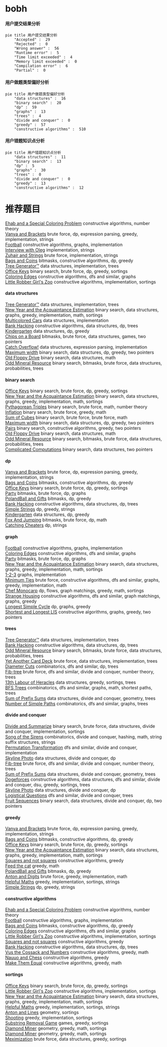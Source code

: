 # bobh
<!-- tabs:start -->
#### **用户提交结果分析**

```mermaid
pie title 用户提交结果分析
    "Accepted" :  29
    "Rejected" :  0
    "Wrong answer" :  56
    "Runtime error" :  5
    "Time limit exceeded" :  4
    "Memory limit exceeded" :  0
    "Compilation error" :  6
    "Partial" :  0
```
#### **用户做题类型偏好分析**

```mermaid
pie title 用户做题类型偏好分析
    "data structures" :  16
    "binary search" :  20
    "dp" :  59
    "graphs" :  13
    "trees" :  4
    "divide and conquer" :  0
    "greedy" :  57
    "constructive algorithms" :  510
```
#### **用户错题知识点分析**

```mermaid
pie title 用户错题知识点分析
    "data structures" :  11
    "binary search" :  13
    "dp" :  5
    "graphs" :  30
    "trees" :  0
    "divide and conquer" :  0
    "greedy" :  13
    "constructive algorithms" :  12
```
<!-- tabs:end -->
# 推荐题目
[Ehab and a Special Coloring Problem](http://codeforces.com/problemset/problem/1174/C)		constructive algorithms,
                        number theory		  
[Vanya and Brackets](http://codeforces.com/problemset/problem/552/E)		brute force,
                        dp,
                        expression parsing,
                        greedy,
                        implementation,
                        strings		  
[Football](http://codeforces.com/problemset/problem/417/C)		constructive algorithms,
                        graphs,
                        implementation		  
[Interview with Oleg](http://codeforces.com/problemset/problem/729/A)		implementation,
                        strings		  
[Zuhair and Strings](http://codeforces.com/problemset/problem/1105/B)		brute force,
                        implementation,
                        strings		  
[Bags and Coins](http://codeforces.com/problemset/problem/356/D)		bitmasks,
                        constructive algorithms,
                        dp,
                        greedy		  
[Tree Generator™](https://codeforces.com/contest/1150/problem/E)		data structures,
                        implementation,
                        trees		  
[Office Keys](http://codeforces.com/problemset/problem/830/A)		binary search,
                        brute force,
                        dp,
                        greedy,
                        sortings		  
[Coloring Edges](http://codeforces.com/problemset/problem/1217/D)		constructive algorithms,
                        dfs and similar,
                        graphs		  
[Little Robber Girl's Zoo](http://codeforces.com/problemset/problem/686/B)		constructive algorithms,
                        implementation,
                        sortings		  
<!-- tabs:start -->
#### **data structures**
[Tree Generator™](https://codeforces.com/contest/1150/problem/E)		data structures,
                        implementation,
                        trees		  
[New Year and the Acquaintance Estimation](http://codeforces.com/problemset/problem/1091/E)		binary search,
                        data structures,
                        graphs,
                        greedy,
                        implementation,
                        math,
                        sortings		  
[Multicolored Cars](http://codeforces.com/problemset/problem/818/D)		data structures,
                        implementation		  
[Bank Hacking](http://codeforces.com/problemset/problem/796/C)		constructive algorithms,
                        data structures,
                        dp,
                        trees		  
[Kindergarten](http://codeforces.com/problemset/problem/484/D)		data structures,
                        dp,
                        greedy		  
[Chips on a Board](http://codeforces.com/problemset/problem/1511/G)		bitmasks,
                        brute force,
                        data structures,
                        games,
                        two pointers		  
[Catch Overflow!](http://codeforces.com/problemset/problem/1175/B)		data structures,
                        expression parsing,
                        implementation		  
[Maximum width](http://codeforces.com/problemset/problem/1492/C)		binary search,
                        data structures,
                        dp,
                        greedy,
                        two pointers		  
[Old Floppy Drive](http://codeforces.com/problemset/problem/1490/G)		binary search,
                        data structures,
                        math		  
[Odd Mineral Resource](http://codeforces.com/problemset/problem/1479/D)		binary search,
                        bitmasks,
                        brute force,
                        data structures,
                        probabilities,
                        trees		  
#### **binary search**
[Office Keys](http://codeforces.com/problemset/problem/830/A)		binary search,
                        brute force,
                        dp,
                        greedy,
                        sortings		  
[New Year and the Acquaintance Estimation](http://codeforces.com/problemset/problem/1091/E)		binary search,
                        data structures,
                        graphs,
                        greedy,
                        implementation,
                        math,
                        sortings		  
[Pythagorean Triples](http://codeforces.com/problemset/problem/1487/D)		binary search,
                        brute force,
                        math,
                        number theory		  
[Inflation](http://codeforces.com/problemset/problem/1476/B)		binary search,
                        brute force,
                        greedy,
                        math		  
[Sum of Cubes](http://codeforces.com/problemset/problem/1490/C)		binary search,
                        brute force,
                        brute force,
                        math		  
[Maximum width](http://codeforces.com/problemset/problem/1492/C)		binary search,
                        data structures,
                        dp,
                        greedy,
                        two pointers		  
[Pairs](http://codeforces.com/problemset/problem/1463/D)		binary search,
                        constructive algorithms,
                        greedy,
                        two pointers		  
[Old Floppy Drive](http://codeforces.com/problemset/problem/1490/G)		binary search,
                        data structures,
                        math		  
[Odd Mineral Resource](http://codeforces.com/problemset/problem/1479/D)		binary search,
                        bitmasks,
                        brute force,
                        data structures,
                        probabilities,
                        trees		  
[Complicated Computations](http://codeforces.com/problemset/problem/1436/E)		binary search,
                        data structures,
                        two pointers		  
#### **dp**
[Vanya and Brackets](http://codeforces.com/problemset/problem/552/E)		brute force,
                        dp,
                        expression parsing,
                        greedy,
                        implementation,
                        strings		  
[Bags and Coins](http://codeforces.com/problemset/problem/356/D)		bitmasks,
                        constructive algorithms,
                        dp,
                        greedy		  
[Office Keys](http://codeforces.com/problemset/problem/830/A)		binary search,
                        brute force,
                        dp,
                        greedy,
                        sortings		  
[Party](http://codeforces.com/problemset/problem/906/C)		bitmasks,
                        brute force,
                        dp,
                        graphs		  
[PolandBall and Gifts](http://codeforces.com/problemset/problem/755/F)		bitmasks,
                        dp,
                        greedy		  
[Bank Hacking](http://codeforces.com/problemset/problem/796/C)		constructive algorithms,
                        data structures,
                        dp,
                        trees		  
[Simple Strings](http://codeforces.com/problemset/problem/665/C)		dp,
                        greedy,
                        strings		  
[Kindergarten](http://codeforces.com/problemset/problem/484/D)		data structures,
                        dp,
                        greedy		  
[Fox And Jumping](http://codeforces.com/problemset/problem/510/D)		bitmasks,
                        brute force,
                        dp,
                        math		  
[Catching Cheaters](http://codeforces.com/problemset/problem/1446/B)		dp,
                        strings		  
#### **graph**
[Football](http://codeforces.com/problemset/problem/417/C)		constructive algorithms,
                        graphs,
                        implementation		  
[Coloring Edges](http://codeforces.com/problemset/problem/1217/D)		constructive algorithms,
                        dfs and similar,
                        graphs		  
[Party](http://codeforces.com/problemset/problem/906/C)		bitmasks,
                        brute force,
                        dp,
                        graphs		  
[New Year and the Acquaintance Estimation](http://codeforces.com/problemset/problem/1091/E)		binary search,
                        data structures,
                        graphs,
                        greedy,
                        implementation,
                        math,
                        sortings		  
[1-2-3](http://codeforces.com/problemset/problem/863/C)		graphs,
                        implementation		  
[Minimum Ties](http://codeforces.com/problemset/problem/1487/C)		brute force,
                        constructive algorithms,
                        dfs and similar,
                        graphs,
                        greedy,
                        implementation,
                        math		  
[Chef Monocarp](http://codeforces.com/problemset/problem/1437/C)		dp,
                        flows,
                        graph matchings,
                        greedy,
                        math,
                        sortings		  
[Strange Housing](http://codeforces.com/problemset/problem/1470/D)		constructive algorithms,
                        dfs and similar,
                        graph matchings,
                        graphs,
                        greedy		  
[Longest Simple Cycle](http://codeforces.com/problemset/problem/1476/C)		dp,
                        graphs,
                        greedy		  
[Shortest and Longest LIS](http://codeforces.com/problemset/problem/1304/D)		constructive algorithms,
                        graphs,
                        greedy,
                        two pointers		  
#### **trees**
[Tree Generator™](https://codeforces.com/contest/1150/problem/E)		data structures,
                        implementation,
                        trees		  
[Bank Hacking](http://codeforces.com/problemset/problem/796/C)		constructive algorithms,
                        data structures,
                        dp,
                        trees		  
[Odd Mineral Resource](http://codeforces.com/problemset/problem/1479/D)		binary search,
                        bitmasks,
                        brute force,
                        data structures,
                        probabilities,
                        trees		  
[Yet Another Card Deck](http://codeforces.com/problemset/problem/1511/C)		brute force,
                        data structures,
                        implementation,
                        trees		  
[Diameter Cuts](http://codeforces.com/problemset/problem/1499/F)		combinatorics,
                        dfs and similar,
                        dp,
                        trees		  
[Fib-tree](http://codeforces.com/problemset/problem/1491/E)		brute force,
                        dfs and similar,
                        divide and conquer,
                        number theory,
                        trees		  
[13th Labour of Heracles](http://codeforces.com/problemset/problem/1466/D)		data structures,
                        greedy,
                        sortings,
                        trees		  
[BFS Trees](http://codeforces.com/problemset/problem/1495/D)		combinatorics,
                        dfs and similar,
                        graphs,
                        math,
                        shortest paths,
                        trees		  
[Sum of Prefix Sums](http://codeforces.com/problemset/problem/1303/G)		data structures,
                        divide and conquer,
                        geometry,
                        trees		  
[Number of Simple Paths](http://codeforces.com/problemset/problem/1454/E)		combinatorics,
                        dfs and similar,
                        graphs,
                        trees		  
#### **divide and conquer**
[Divide and Summarize](http://codeforces.com/problemset/problem/1461/D)		binary search,
                        brute force,
                        data structures,
                        divide and conquer,
                        implementation,
                        sortings		  
[Song of the Sirens](http://codeforces.com/problemset/problem/1466/G)		combinatorics,
                        divide and conquer,
                        hashing,
                        math,
                        string suffix structures,
                        strings		  
[Permutation Transformation](http://codeforces.com/problemset/problem/1490/D)		dfs and similar,
                        divide and conquer,
                        implementation		  
[Skyline Photo](https://codeforces.com/contest/1483/problem/C)		data structures,
                        divide and conquer,
                        dp		  
[Fib-tree](http://codeforces.com/problemset/problem/1491/E)		brute force,
                        dfs and similar,
                        divide and conquer,
                        number theory,
                        trees		  
[Sum of Prefix Sums](http://codeforces.com/problemset/problem/1303/G)		data structures,
                        divide and conquer,
                        geometry,
                        trees		  
[Dogeforces](http://codeforces.com/problemset/problem/1494/D)		constructive algorithms,
                        data structures,
                        dfs and similar,
                        divide and conquer,
                        dsu,
                        greedy,
                        sortings,
                        trees		  
[Skyline Photo](http://codeforces.com/problemset/problem/1482/E)		data structures,
                        divide and conquer,
                        dp		  
[Logistical Questions](http://codeforces.com/problemset/problem/566/C)		dfs and similar,
                        divide and conquer,
                        trees		  
[Fruit Sequences](http://codeforces.com/problemset/problem/1428/F)		binary search,
                        data structures,
                        divide and conquer,
                        dp,
                        two pointers		  
#### **greedy**
[Vanya and Brackets](http://codeforces.com/problemset/problem/552/E)		brute force,
                        dp,
                        expression parsing,
                        greedy,
                        implementation,
                        strings		  
[Bags and Coins](http://codeforces.com/problemset/problem/356/D)		bitmasks,
                        constructive algorithms,
                        dp,
                        greedy		  
[Office Keys](http://codeforces.com/problemset/problem/830/A)		binary search,
                        brute force,
                        dp,
                        greedy,
                        sortings		  
[New Year and the Acquaintance Estimation](http://codeforces.com/problemset/problem/1091/E)		binary search,
                        data structures,
                        graphs,
                        greedy,
                        implementation,
                        math,
                        sortings		  
[Squares and not squares](http://codeforces.com/problemset/problem/898/E)		constructive algorithms,
                        greedy		  
[Feed the cat](http://codeforces.com/problemset/problem/955/A)		greedy,
                        math		  
[PolandBall and Gifts](http://codeforces.com/problemset/problem/755/F)		bitmasks,
                        dp,
                        greedy		  
[Anton and Digits](http://codeforces.com/problemset/problem/734/B)		brute force,
                        greedy,
                        implementation,
                        math		  
[Helpful Maths](http://codeforces.com/problemset/problem/339/A)		greedy,
                        implementation,
                        sortings,
                        strings		  
[Simple Strings](http://codeforces.com/problemset/problem/665/C)		dp,
                        greedy,
                        strings		  
#### **constructive algorithms**
[Ehab and a Special Coloring Problem](http://codeforces.com/problemset/problem/1174/C)		constructive algorithms,
                        number theory		  
[Football](http://codeforces.com/problemset/problem/417/C)		constructive algorithms,
                        graphs,
                        implementation		  
[Bags and Coins](http://codeforces.com/problemset/problem/356/D)		bitmasks,
                        constructive algorithms,
                        dp,
                        greedy		  
[Coloring Edges](http://codeforces.com/problemset/problem/1217/D)		constructive algorithms,
                        dfs and similar,
                        graphs		  
[Little Robber Girl's Zoo](http://codeforces.com/problemset/problem/686/B)		constructive algorithms,
                        implementation,
                        sortings		  
[Squares and not squares](http://codeforces.com/problemset/problem/898/E)		constructive algorithms,
                        greedy		  
[Bank Hacking](http://codeforces.com/problemset/problem/796/C)		constructive algorithms,
                        data structures,
                        dp,
                        trees		  
[Vus the Cossack and Numbers](http://codeforces.com/problemset/problem/1186/D)		constructive algorithms,
                        greedy,
                        math		  
[Nauuo and Chess](http://codeforces.com/problemset/problem/1173/B)		constructive algorithms,
                        greedy		  
[Make Them Equal](https://codeforces.com/contest/1417/problem/D)		constructive algorithms,
                        greedy,
                        math		  
#### **sortings**
[Office Keys](http://codeforces.com/problemset/problem/830/A)		binary search,
                        brute force,
                        dp,
                        greedy,
                        sortings		  
[Little Robber Girl's Zoo](http://codeforces.com/problemset/problem/686/B)		constructive algorithms,
                        implementation,
                        sortings		  
[New Year and the Acquaintance Estimation](http://codeforces.com/problemset/problem/1091/E)		binary search,
                        data structures,
                        graphs,
                        greedy,
                        implementation,
                        math,
                        sortings		  
[Helpful Maths](http://codeforces.com/problemset/problem/339/A)		greedy,
                        implementation,
                        sortings,
                        strings		  
[Anton and Lines](http://codeforces.com/problemset/problem/593/B)		geometry,
                        sortings		  
[Shooting](http://codeforces.com/problemset/problem/1216/B)		greedy,
                        implementation,
                        sortings		  
[Substring Removal Game](http://codeforces.com/problemset/problem/1398/B)		games,
                        greedy,
                        sortings		  
[Diamond Miner](https://codeforces.com/contest/1496/problem/C)		geometry,
                        greedy,
                        math,
                        sortings		  
[Diamond Miner](http://codeforces.com/problemset/problem/1495/A)		geometry,
                        greedy,
                        math,
                        sortings		  
[Meximization](http://codeforces.com/problemset/problem/1497/A)		brute force,
                        data structures,
                        greedy,
                        sortings		  
<!-- tabs:end -->
